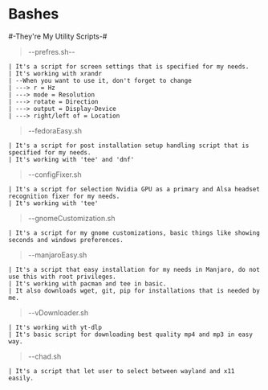 # Bashes
#-They're My Utility Scripts-#




  >--prefres.sh--
  
  
    | It's a script for screen settings that is specified for my needs.
    | It's working with xrandr
    | --When you want to use it, don't forget to change
    | ---> r = Hz
    | ---> mode = Resolution
    | ---> rotate = Direction
    | ---> output = Display-Device
    | ---> right/left of = Location
    
    
    
  >--fedoraEasy.sh
  
  
    | It's a script for post installation setup handling script that is specified for my needs.
    | It's working with 'tee' and 'dnf'
    
    
    
  >--configFixer.sh
  
  
    | It's a script for selection Nvidia GPU as a primary and Alsa headset recognition fixer for my needs.
    | It's working with 'tee'
    
    
    
  >--gnomeCustomization.sh
  
  
    | It's a script for my gnome customizations, basic things like showing seconds and windows preferences.
    


  >--manjaroEasy.sh
  
    | It's a script that easy installation for my needs in Manjaro, do not use this with root privileges.
    | It's working with pacman and tee in basic.
    | It also downloads wget, git, pip for installations that is needed by me.



  >--vDownloader.sh

    | It's working with yt-dlp
    | It's basic script for downloading best quality mp4 and mp3 in easy way.



  >--chad.sh

    | It's a script that let user to select between wayland and x11 easily.